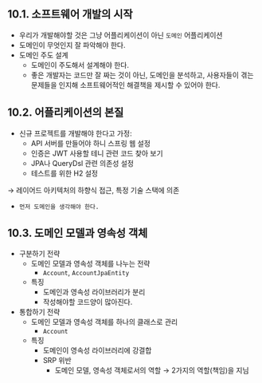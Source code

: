 ## 10.1. 소프트웨어 개발의 시작

- 우리가 개발해야할 것은 그냥 어플리케이션이 아닌 `도메인` 어플리케이션
- 도메인이 무엇인지 잘 파악해야 한다.
- 도메인 주도 설계
    - 도메인이 주도해서 설계해야 한다.
    - 좋은 개발자는 코드만 잘 짜는 것이 아닌, 도메인을 분석하고, 사용자들이 겪는 문제들을 인지해 소프트웨어적인 해결책을 제시할 수 있어야 한다.

## 10.2. 어플리케이션의 본질

- 신규 프로젝트를 개발해야 한다고 가정:
    - API 서버를 만들어야 하니 스프링 웹 설정
    - 인증은 JWT 사용할 테니 관련 코드 찾아 보기
    - JPA나 QueryDsl 관련 의존성 설정
    - 테스트를 위한 H2 설정

→ 레이어드 아키텍처의 하향식 접근, 특정 기술 스택에 의존

- `먼저 도메인을 생각해야 한다.`

## 10.3. 도메인 모델과 영속성 객체

- 구분하기 전략
    - 도메인 모델과 영속성 객체를 나누는 전략
        - `Account`, `AccountJpaEntity`
    - 특징
        - 도메인과 영속성 라이브러리가 분리
        - 작성해야할 코드양이 많아진다.
- 통합하기 전략
    - 도메인 모델과 영속성 객체를 하나의 클래스로 관리
        - `Account`
    - 특징
        - 도메인이 영속성 라이브러리에 강결합
        - SRP 위반
            - 도메인 모델, 영속성 객체로서의 역할 → 2가지의 역할(책임)을 지님